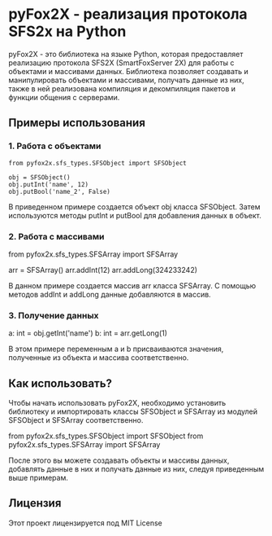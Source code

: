 # pyFox2X - реализация протокола SFS2x на Python

pyFox2X - это библиотека на языке Python, которая предоставляет реализацию протокола SFS2X (SmartFoxServer 2X) для работы с объектами и массивами данных. Библиотека позволяет создавать и манипулировать объектами и массивами, получать данные из них, также в ней реализована компиляция и декомпиляция пакетов и функции общения с серверами.

## Примеры использования

### 1. Работа с объектами

```
from pyfox2x.sfs_types.SFSObject import SFSObject

obj = SFSObject()
obj.putInt('name', 12)
obj.putBool('name_2', False)
```

В приведенном примере создается объект obj класса SFSObject. Затем используются методы putInt и putBool для добавления данных в объект.

### 2. Работа с массивами

from pyfox2x.sfs_types.SFSArray import SFSArray

arr = SFSArray()
arr.addInt(12)
arr.addLong(324233242)


В данном примере создается массив arr класса SFSArray. С помощью методов addInt и addLong данные добавляются в массив.

### 3. Получение данных

a: int = obj.getInt('name')
b: int = arr.getLong(1)


В этом примере переменным a и b присваиваются значения, полученные из объекта и массива соответственно.

## Как использовать?

Чтобы начать использовать pyFox2X, необходимо установить библиотеку и импортировать классы SFSObject и SFSArray из модулей SFSObject и SFSArray соответственно.

from pyfox2x.sfs_types.SFSObject import SFSObject
from pyfox2x.sfs_types.SFSArray import SFSArray


После этого вы можете создавать объекты и массивы данных, добавлять данные в них и получать данные из них, следуя приведенным выше примерам.

## Лицензия

Этот проект лицензируется под MIT License
